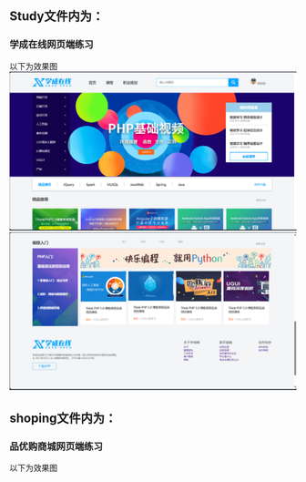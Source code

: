 ## Study文件内为：
### 学成在线网页端练习

以下为效果图
![image](pic-1.png)
![image](pic-2.png)

## shoping文件内为：
### 品优购商城网页端练习
以下为效果图
